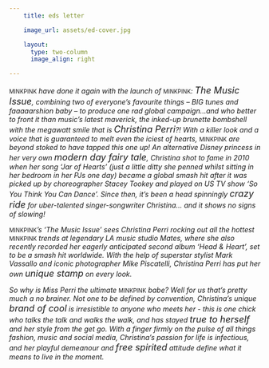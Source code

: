 ```yaml
---
    title: eds letter

    image_url: assets/ed-cover.jpg

    layout:
      type: two-column
      image_align: right

---
```


<style>
#seditors-letter header {
  padding-top: 5%;
}
p { font-style: italic }
big { font-size: 130% }
p > span { font-style: normal; font-size: 80%; }
</style>

<span>MINKPINK</span> have done it again with the launch of <span>MINKPINK</span>: <big>The Music Issue</big>, combining two of everyone’s favourite
things – BIG tunes and faaaaarshion baby – to produce one rad global campaign…and who better to front it than music’s
latest maverick, the inked-up brunette bombshell with the megawatt smile that is <big>Christina Perri</big>?! With a killer look
and a voice that is guaranteed to melt even the iciest of hearts, <span>MINKPINK</span> are beyond stoked to have tapped this one up! An alternative Disney princess in her very own <big>modern day fairy tale</big>, Christina shot to fame in 2010 when
her song ‘Jar of Hearts’ (just a little ditty she penned whilst sitting in her bedroom in her PJs one day) became a global
smash hit after it was picked up by choreographer Stacey Tookey and played on US TV show ‘So You Think You
Can Dance’. Since then, it’s been a head spinningly <big>crazy ride</big> for uber-talented singer-songwriter Christina…
and it shows no signs of slowing!


<span>MINKPINK</span>’s ‘The Music Issue’ sees Christina Perri rocking out all the hottest <span>MINKPINK</span> trends at legendary LA music studio Mates, where she also recently recorded her eagerly anticipated second album ‘Head & Heart’, set to be a smash hit worldwide. With the help of superstar stylist Mark Vassallo and iconic photographer Mike Piscatelli, Christina Perri has put her own <big>unique stamp</big> on every look. 

So why is Miss Perri the ultimate <span>MINKPINK</span> babe? Well for us that’s pretty much a no brainer. Not one to be defined by convention, Christina’s unique <big>brand of cool</big> is irresistible to anyone who meets her - this is one chick who talks the talk and walks the walk, and has stayed <big>true to herself</big> and her style from the get go. With a finger firmly on the pulse of all things fashion, music and social media, Christina’s passion for life is infectious, and her playful demeanour and <big>free spirited</big> attitude define what it means to live in the moment. 



